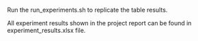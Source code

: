 Run the run_experiments.sh to replicate the table results.

All experiment results shown in the project report can be found in experiment_results.xlsx file.